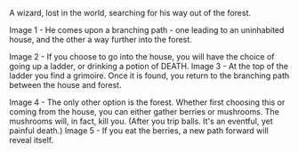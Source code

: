 A wizard, lost in the world, searching for his way out of the forest. 

Image 1 - He comes upon a branching path - one leading to an uninhabited house, and the other a way further into the forest. 

Image 2 - If you choose to go into the house, you will have the choice of going up a ladder, or drinking a potion of DEATH.
Image 3 - At the top of the ladder you find a grimoire. Once it is found, you return to the branching path between the house and forest.

Image 4 - The only other option is the forest. Whether first choosing this or coming from the house, you can either gather berries or mushrooms. The mushrooms will, in fact, kill you. (After you trip balls. It's an eventful, yet painful death.)
Image 5 - If you eat the berries, a new path forward will reveal itself. 